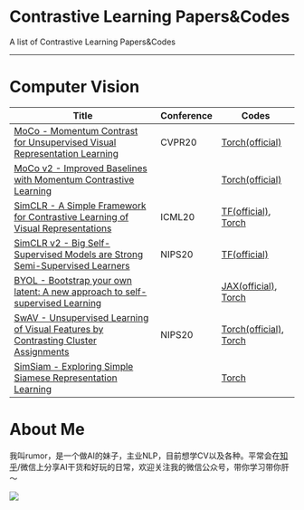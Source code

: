 # Contrastive Learning Papers&Codes
A list of Contrastive Learning Papers&amp;Codes

---

# Computer Vision

Title  | Conference | Codes
------------- | ------------- | -------------
[MoCo - Momentum Contrast for Unsupervised Visual Representation Learning](https://arxiv.org/pdf/1911.05722.pdf) | CVPR20 | [Torch(official)](https://github.com/facebookresearch/moco)
[MoCo v2 - Improved Baselines with Momentum Contrastive Learning](https://arxiv.org/pdf/2003.04297.pdf) |  | [Torch(official)](https://github.com/facebookresearch/moco)
[SimCLR - A Simple Framework for Contrastive Learning of Visual Representations](https://arxiv.org/pdf/2002.05709.pdf) | ICML20 | [TF(official)](https://github.com/google-research/simclr), [Torch](https://github.com/PatrickHua/SimSiam/blob/main/models/simclr.py)
[SimCLR v2 - Big Self-Supervised Models are Strong Semi-Supervised Learners]() | NIPS20 | [TF(official)](https://github.com/google-research/simclr)
[BYOL - Bootstrap your own latent: A new approach to self-supervised Learning](https://arxiv.org/pdf/2006.07733.pdf) | | [JAX(official)](https://github.com/deepmind/deepmind-research/tree/master/byol), [Torch](https://github.com/PatrickHua/SimSiam/blob/main/models/byol.py)
[SwAV - Unsupervised Learning of Visual Features by Contrasting Cluster Assignments](https://arxiv.org/pdf/2006.09882.pdf) | NIPS20 |  [Torch(official)](https://github.com/facebookresearch/swav), [Torch](https://github.com/PatrickHua/SimSiam/blob/main/models/swav.py)
[SimSiam - Exploring Simple Siamese Representation Learning](https://arxiv.org/pdf/2011.10566.pdf) | | [Torch](https://github.com/PatrickHua/SimSiam/blob/main/models/simsiam.py)


# About Me
我叫rumor，是一个做AI的妹子，主业NLP，目前想学CV以及各种。平常会在[知乎](https://www.zhihu.com/people/rumor-lee)/微信上分享AI干货和好玩的日常，欢迎关注我的微信公众号，带你学习带你肝～

![](https://tva1.sinaimg.cn/large/0081Kckwly1glr9p8vne8j3076076q3e.jpg)
